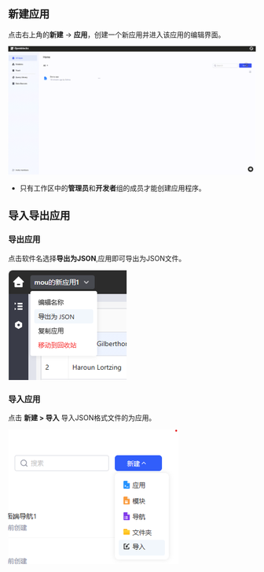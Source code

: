 ## 新建应用

点击右上角的**新建** -> **应用**，创建一个新应用并进入该应用的编辑界面。


![](assets/20221110164930.gif)

* 只有工作区中的**管理员**和**开发者**组的成员才能创建应用程序。

## 导入导出应用

### 导出应用

点击软件名选择**导出为JSON**,应用即可导出为JSON文件。

![](assets/image%20(22)%20(1).png)

### 导入应用

点击 **新建 > 导入** 导入JSON格式文件的为应用。

![](assets/image%20(5)%20(1).png)